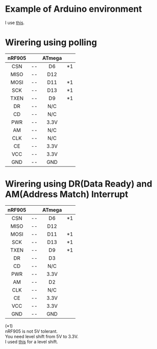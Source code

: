 # Example of Arduino environment   
I use [this](https://github.com/ZakKemble/nRF905-arduino).   

# Wirering using polling

|nRF905||ATmega||
|:-:|:-:|:-:|:-:|
|CSN|--|D6|*1|
|MISO|--|D12||
|MOSI|--|D11|*1|
|SCK|--|D13|*1|
|TXEN|--|D9|*1|
|DR|--|N/C||
|CD|--|N/C||
|PWR|--|3.3V||
|AM|--|N/C||
|CLK|--|N/C||
|CE|--|3.3V||
|VCC|--|3.3V||
|GND|--|GND||


# Wirering using DR(Data Ready) and AM(Address Match) Interrupt

|nRF905||ATmega||
|:-:|:-:|:-:|:-:|
|CSN|--|D6|*1|
|MISO|--|D12||
|MOSI|--|D11|*1|
|SCK|--|D13|*1|
|TXEN|--|D9|*1|
|DR|--|D3||
|CD|--|N/C||
|PWR|--|3.3V||
|AM|--|D2||
|CLK|--|N/C||
|CE|--|3.3V||
|VCC|--|3.3V||
|GND|--|GND||

(*1)    
nRF905 is not 5V tolerant.   
You need level shift from 5V to 3.3V.   
I used [this](https://www.ti.com/lit/ds/symlink/txs0108e.pdf?ts=1647593549503) for a level shift.   
